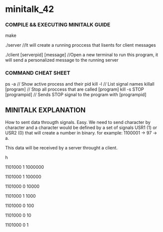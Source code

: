 # minitalk_42
### COMPILE && EXECUTING MINITALK GUIDE ###

make

./server	//It will create a running proccess that lisents for client messages

./client [serverpid] [message]	//Open a new terminal to run this program, it will send a personalized message to the running server

### COMMAND CHEAT SHEET ###

ps -a		// Show active process and their pid
kill -l		// List signal names
killall [program] // Stop all proccess that are called [program]
kill -s STOP [programpid] // Sends STOP signal to the program with [programpid]

## MINITALK EXPLANATION ##
How to sent data througth signals. Easy. We need to send character by character and a character would be defined
by a set of signals USR1 (1) or USR2 (0) that will create a number in binary. for example: 1100001 -> 97 -> a.

This data will be received by a server throught a client.

h

1101000 1
1000000

1101000 1
 100000

1101000 0
  10000

1101000 1
   1000

1101000 0
    100

1101000 0
     10

1101000 0
      1